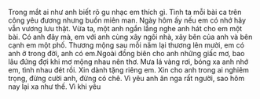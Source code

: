 Trong mắt ai như anh biết rõ gu nhạc em thích gì. Tình ta mỗi bài ca trên công yêu đương nhưng buồn miên man. Ngày hôm ấy nếu em có nhớ hãy vẫn vương lưu thật. Vừa ta, một anh ngắn lắng nghe anh hát cho em một bài. Có anh đây mà, em với anh cùng xây ngôi nhà, xây bên của anh và bên cạnh em một phố. Thương mộng sau mỗi năm lại thương lên mười, em có anh ở trong đời, anh có em.Ngoài đồng biên cho anh những giấc mơ, bao lâu đứng đợi khi mơ mộng nhau nên thơ. Mưa lá vàng rơi, bóng xa anh nhớ em, tình nhau đét rồi. Xin dành tặng riêng em. Xin cho anh trong ai nghiêm trọng, đừng cười anh, đừng có chê. Vì yêu anh ân nga rất người, sao hôm nay lại xa như thế. Vì khi yêu